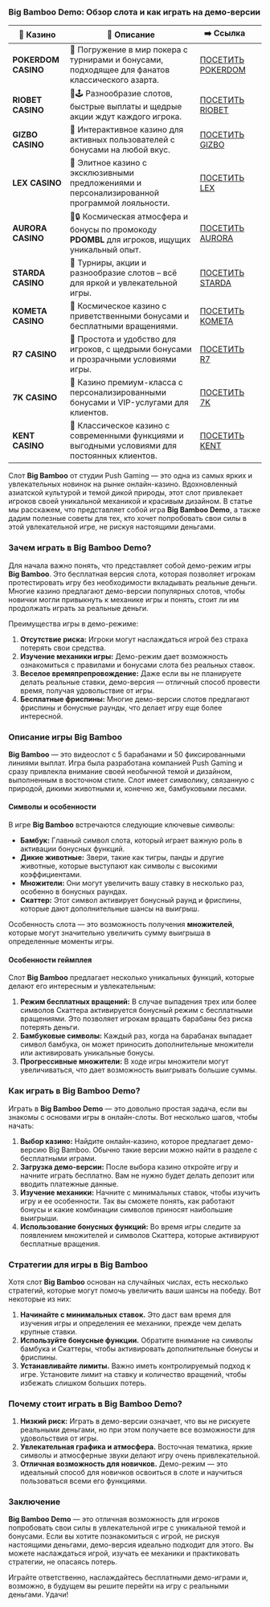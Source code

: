 ### Big Bamboo Demo: Обзор слота и как играть на демо-версии
| 🎰 Казино           | 📜 Описание                                                                                       | ➡️ Ссылка                                                                                          |   |
| ------------------- | ------------------------------------------------------------------------------------------------- | -------------------------------------------------------------------------------------------------- | - |
| **POKERDOM CASINO** | 🎲 Погружение в мир покера с турнирами и бонусами, подходящее для фанатов классического азарта.   | [ПОСЕТИТЬ POKERDOM](https://brandplay.link/FwVc4f)                                                 |   |
| **RIOBET CASINO**   | 🌟🕹️ Разнообразие слотов, быстрые выплаты и щедрые акции ждут каждого игрока.                    | [ПОСЕТИТЬ RIOBET](https://brandplay.link/TnjsxFvH)                                                 |   |
| **GIZBO CASINO**    | 🚀 Интерактивное казино для активных пользователей с бонусами на любой вкус.                      | [ПОСЕТИТЬ GIZBO](https://brandplay.link/rvzLrVLp)                                                  |   |
| **LEX CASINO**      | 🎰 Элитное казино с эксклюзивными предложениями и персонализированной программой лояльности.      | [ПОСЕТИТЬ LEX](https://brandplay.link/VMqNXPFs)                                                    |   |
| **AURORA CASINO**   | 🌌🔒 Космическая атмосфера и бонусы по промокоду **PDOMBL** для игроков, ищущих уникальный опыт. | [ПОСЕТИТЬ AURORA](https://10trafic-stat2.com/click/668546556bcc6313411604bc/6766/13031/subaccount) |   |
| **STARDA CASINO**   | 🌠 Турниры, акции и разнообразие слотов – всё для яркой и увлекательной игры.                     | [ПОСЕТИТЬ STARDA](https://brandplay.link/HDcDrxLk)                                                 |   |
| **KOMETA CASINO**   | 💫 Космическое казино с приветственными бонусами и бесплатными вращениями.                        | [ПОСЕТИТЬ KOMETA](https://brandplay.link/jHzFFYGv)                                                 |   |
| **R7 CASINO**       | 🎯 Простота и удобство для игроков, с щедрыми бонусами и прозрачными условиями игры.              | [ПОСЕТИТЬ R7](https://brandplay.link/dByFXP7h)                                                     |   |
| **7K CASINO**       | 💎 Казино премиум-класса с персонализированными бонусами и VIP-услугами для клиентов.             | [ПОСЕТИТЬ 7K](https://brandplay.link/dd46bNgD)                                                     |   |
| **KENT CASINO**     | 🎲 Классическое казино с современными функциями и выгодными условиями для постоянных клиентов.    | [ПОСЕТИТЬ KENT](https://brandplay.link/XRH1g6Vb)      
Слот **Big Bamboo** от студии Push Gaming — это одна из самых ярких и увлекательных новинок на рынке онлайн-казино. Вдохновленный азиатской культурой и темой дикой природы, этот слот привлекает игроков своей уникальной механикой и красивым дизайном. В статье мы расскажем, что представляет собой игра **Big Bamboo Demo**, а также дадим полезные советы для тех, кто хочет попробовать свои силы в этой увлекательной игре, не рискуя настоящими деньгами.





### Зачем играть в Big Bamboo Demo?

Для начала важно понять, что представляет собой демо-режим игры **Big Bamboo**. Это бесплатная версия слота, которая позволяет игрокам протестировать игру без необходимости вкладывать реальные деньги. Многие казино предлагают демо-версии популярных слотов, чтобы новички могли привыкнуть к механике игры и понять, стоит ли им продолжать играть за реальные деньги.

Преимущества игры в демо-режиме:

1. **Отсутствие риска:** Игроки могут наслаждаться игрой без страха потерять свои средства.
2. **Изучение механики игры:** Демо-режим дает возможность ознакомиться с правилами и бонусами слота без реальных ставок.
3. **Веселое времяпрепровождение:** Даже если вы не планируете делать реальные ставки, демо-версия — отличный способ провести время, получая удовольствие от игры.
4. **Бесплатные фриспины:** Многие демо-версии слотов предлагают фриспины и бонусные раунды, что делает игру еще более интересной.

### Описание игры Big Bamboo

**Big Bamboo** — это видеослот с 5 барабанами и 50 фиксированными линиями выплат. Игра была разработана компанией Push Gaming и сразу привлекла внимание своей необычной темой и дизайном, выполненным в восточном стиле. Слот имеет символику, связанную с природой, дикими животными и, конечно же, бамбуковыми лесами.

#### Символы и особенности

В игре **Big Bamboo** встречаются следующие ключевые символы:

* **Бамбук:** Главный символ слота, который играет важную роль в активации бонусных функций.
* **Дикие животные:** Звери, такие как тигры, панды и другие животные, которые выступают как символы с высокими коэффициентами.
* **Множители:** Они могут увеличить вашу ставку в несколько раз, особенно в бонусных раундах.
* **Скаттер:** Этот символ активирует бонусный раунд и фриспины, которые дают дополнительные шансы на выигрыш.

Особенность слота — это возможность получения **множителей**, которые могут значительно увеличить сумму выигрыша в определенные моменты игры.

#### Особенности геймплея

Слот **Big Bamboo** предлагает несколько уникальных функций, которые делают его интересным и увлекательным:

1. **Режим бесплатных вращений:** В случае выпадения трех или более символов Скаттера активируется бонусный режим с бесплатными вращениями. Это позволяет игрокам вращать барабаны без риска потерять деньги.
2. **Бамбуковые символы:** Каждый раз, когда на барабанах выпадает символ бамбука, он может приносить дополнительные множители или активировать уникальные бонусы.
3. **Прогрессивные множители:** В ходе игры множители могут увеличиваться, что дает возможность выигрывать большие суммы.

### Как играть в Big Bamboo Demo?

Играть в **Big Bamboo Demo** — это довольно простая задача, если вы знакомы с основами игры в онлайн-слоты. Вот несколько шагов, чтобы начать:

1. **Выбор казино:** Найдите онлайн-казино, которое предлагает демо-версию Big Bamboo. Обычно такие версии можно найти в разделе с бесплатными играми.
2. **Загрузка демо-версии:** После выбора казино откройте игру и начните играть бесплатно. Вам не нужно будет делать депозит или вводить платежные данные.
3. **Изучение механики:** Начните с минимальных ставок, чтобы изучить игру и ее особенности. Так вы сможете понять, как работают бонусы и какие комбинации символов приносят наибольшие выигрыши.
4. **Использование бонусных функций:** Во время игры следите за появлением множителей и символов Скаттера, которые активируют бесплатные вращения.

### Стратегии для игры в Big Bamboo

Хотя слот **Big Bamboo** основан на случайных числах, есть несколько стратегий, которые могут помочь увеличить ваши шансы на победу. Вот некоторые из них:

1. **Начинайте с минимальных ставок.** Это даст вам время для изучения игры и определения ее механики, прежде чем делать крупные ставки.
2. **Используйте бонусные функции.** Обратите внимание на символы бамбука и Скаттеры, чтобы активировать дополнительные бонусы и фриспины.
3. **Устанавливайте лимиты.** Важно иметь контролируемый подход к игре. Установите лимит на ставку и количество вращений, чтобы избежать слишком больших потерь.

### Почему стоит играть в Big Bamboo Demo?

1. **Низкий риск:** Играть в демо-версии означает, что вы не рискуете реальными деньгами, но при этом получаете все возможности для удовольствия от игры.
2. **Увлекательная графика и атмосфера.** Восточная тематика, яркие символы и атмосферные звуки делают игру очень привлекательной.
3. **Отличная возможность для новичков.** Демо-режим — это идеальный способ для новичков освоиться в слоте и научиться пользоваться всеми его функциями.

### Заключение

**Big Bamboo Demo** — это отличная возможность для игроков попробовать свои силы в увлекательной игре с уникальной темой и бонусами. Если вы хотите познакомиться с игрой, не рискуя настоящими деньгами, демо-версия идеально подходит для этого. Вы можете наслаждаться игрой, изучать ее механики и практиковать стратегии, не опасаясь потерь.

Играйте ответственно, наслаждайтесь бесплатными демо-играми и, возможно, в будущем вы решите перейти на игру с реальными деньгами. Удачи!
